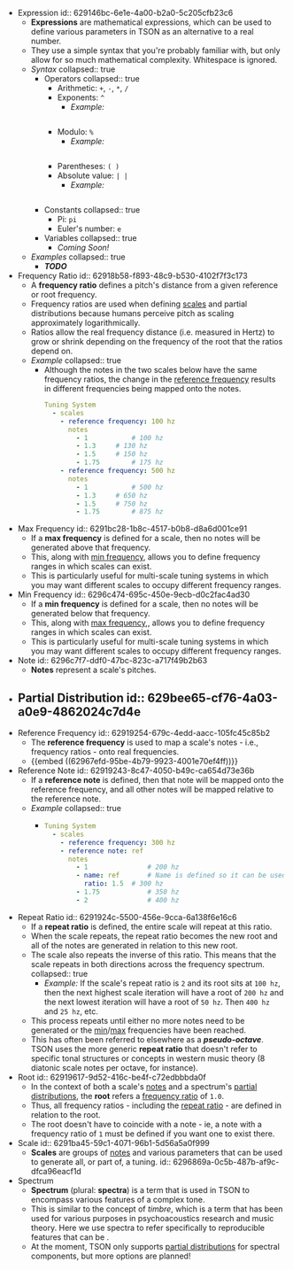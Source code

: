 - Expression
  id:: 629146bc-6e1e-4a00-b2a0-5c205cfb23c6
	- **Expressions** are mathematical expressions, which can be used to define various parameters in TSON as an alternative to a real number.
	- They use a simple syntax that you're probably familiar with, but only allow for so much mathematical complexity. Whitespace is ignored.
	- *Syntax*
	  collapsed:: true
		- Operators
		  collapsed:: true
			- Arithmetic: `+`, `-`, `*`, `/`
			- Exponents: `^`
				- *Example:*
				  ```yaml
				  
				  ```
			- Modulo: `%`
				- *Example:*
				  ```yaml
				  
				  ```
			- Parentheses: `( )`
			- Absolute value: `| |`
				- *Example:*
				  ```yaml
				  
				  ```
		- Constants
		  collapsed:: true
			- Pi: `pi`
			- Euler's number: `e`
		- Variables
		  collapsed:: true
			- *Coming Soon!*
	- *Examples*
	  collapsed:: true
		- ***TODO***
- Frequency Ratio
  id:: 62918b58-f893-48c9-b530-4102f7f3c173
	- A **frequency ratio** defines a pitch's distance from a given reference or root frequency.
	- Frequency ratios are used when defining [scales](((6291ba45-59c1-4071-96b1-5d56a5a0f999))) and partial distributions because humans perceive pitch as scaling approximately logarithmically.
	- Ratios allow the real frequency distance (i.e. measured in Hertz) to grow or shrink depending on the  frequency of the root that the ratios depend on.
	- *Example*
	  collapsed:: true
		- Although the notes in the two scales below have the same frequency ratios, the change in the [reference frequency](((62919254-679c-4edd-aacc-105fc45c85b2))) results in different frequencies being mapped onto the notes.
		  ```yaml
		  Tuning System
		    - scales
		      - reference frequency: 100 hz
		        notes
		          - 1			# 100 hz
		          - 1.3		# 130 hz
		          - 1.5		# 150 hz
		          - 1.75		# 175 hz
		      - reference frequency: 500 hz
		        notes
		          - 1			# 500 hz
		          - 1.3		# 650 hz
		          - 1.5		# 750 hz
		          - 1.75		# 875 hz
		  ```
- Max Frequency
  id:: 6291bc28-1b8c-4517-b0b8-d8a6d001ce91
	- If a **max frequency** is defined for a scale, then no notes will be generated above that frequency.
	- This, along with [min frequency](((6296c474-695c-450e-9ecb-d0c2fac4ad30))), allows you to define frequency ranges in which scales can exist.
	- This is particularly useful for multi-scale tuning systems in which you may want different scales to occupy different frequency ranges.
- Min Frequency
  id:: 6296c474-695c-450e-9ecb-d0c2fac4ad30
	- If a **min frequency** is defined for a scale, then no notes will be generated below that frequency.
	- This, along with [max frequency,](((6291bc28-1b8c-4517-b0b8-d8a6d001ce91))), allows you to define frequency ranges in which scales can exist.
	- This is particularly useful for multi-scale tuning systems in which you may want different scales to occupy different frequency ranges.
- Note
  id:: 6296c7f7-ddf0-47bc-823c-a717f49b2b63
	- **Notes** represent a scale's pitches.
- Partial Distribution
  id:: 629bee65-cf76-4a03-a0e9-4862024c7d4e
	-
- Reference Frequency
  id:: 62919254-679c-4edd-aacc-105fc45c85b2
	- The **reference frequency** is used to map a scale's notes - i.e., frequency ratios - onto real frequencies.
	- {{embed ((62967efd-95be-4b79-9923-4001e70ef4ff))}}
- Reference Note
  id:: 62919243-8c47-4050-b49c-ca654d73e36b
	- If a **reference note** is defined, then that note will be mapped onto the reference frequency, and all other notes will be mapped relative to the reference note.
	- *Example*
	  collapsed:: true
		- ```yaml
		  Tuning System
		    - scales
		      - reference frequency: 300 hz
		      - reference note: ref
		        notes
		          - 1				# 200 hz
		          - name: ref		# Name is defined so it can be used as a reference note
		            ratio: 1.5	# 300 hz
		          - 1.75			# 350 hz
		          - 2				# 400 hz
		  ```
- Repeat Ratio
  id:: 6291924c-5500-456e-9cca-6a138f6e16c6
	- If a **repeat ratio** is defined, the entire scale will repeat at this ratio.
	- When the scale repeats, the repeat ratio becomes the new root and all of the notes are generated in relation to this new root.
	- The scale also repeats the inverse of this ratio. This means that the scale repeats in both directions across the frequency spectrum.
	  collapsed:: true
		- *Example:* If the scale's repeat ratio is `2` and its root sits at `100 hz`, then the next highest scale iteration will have a root of `200 hz` and the next lowest iteration will have a root of `50 hz`. Then `400 hz` and `25 hz`, etc.
	- This process repeats until either no more notes need to be generated or the [min](((6296c474-695c-450e-9ecb-d0c2fac4ad30)))/[max](((6291bc28-1b8c-4517-b0b8-d8a6d001ce91))) frequencies have been reached.
	- This has often been referred to elsewhere as a ***pseudo-octave***. TSON uses the more generic **repeat ratio** that doesn't refer to specific tonal structures or concepts in western music theory (8 diatonic scale notes per octave, for instance).
- Root
  id:: 62919617-9d52-416c-be4f-c72edbbbda0f
	- In the context of both a scale's [notes](((6296c7f7-ddf0-47bc-823c-a717f49b2b63))) and a spectrum's [partial distributions](((629bee65-cf76-4a03-a0e9-4862024c7d4e))), the **root** refers a [frequency ratio](((62918b58-f893-48c9-b530-4102f7f3c173))) of `1.0`.
	- Thus, all frequency ratios - including the [repeat ratio](((6291924c-5500-456e-9cca-6a138f6e16c6))) - are defined in relation to the root.
	- The root doesn't have to coincide with a note - ie, a note with a frequency ratio of `1` must be defined if you want one to exist there.
- Scale
  id:: 6291ba45-59c1-4071-96b1-5d56a5a0f999
	- **Scales** are groups of [notes](((6296c7f7-ddf0-47bc-823c-a717f49b2b63))) and various parameters that can be used to generate all, or part of, a tuning.
	  id:: 6296869a-0c5b-487b-af9c-dfca96eacf1d
- Spectrum
	- **Spectrum** (plural: **spectra**) is a term that is used in TSON to encompass various features of a complex tone.
	- This is similar to the concept of *timbre*, which is a term that has been used for various purposes in psychoacoustics research and music theory. Here we use spectra to refer specifically to reproducible features that can be .
	- At the moment, TSON only supports [partial distributions](((629bee65-cf76-4a03-a0e9-4862024c7d4e))) for spectral components, but more options are planned!